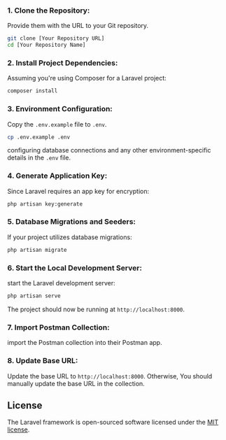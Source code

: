 

### 1. **Clone the Repository**:

Provide them with the URL to your Git repository.

```bash
git clone [Your Repository URL]
cd [Your Repository Name]
```

### 2. **Install Project Dependencies**:

Assuming you're using Composer for a Laravel project:

```bash
composer install
```

### 3. **Environment Configuration**:

Copy the `.env.example` file to `.env`.

```bash
cp .env.example .env
```
configuring database connections and any other environment-specific details in the `.env` file.

### 4. **Generate Application Key**:

Since Laravel requires an app key for encryption:

```bash
php artisan key:generate
```

### 5. **Database Migrations and Seeders**:

If your project utilizes database migrations:

```bash
php artisan migrate
```

### 6. **Start the Local Development Server**:

start the Laravel development server:

```bash
php artisan serve
```

The project should now be running at `http://localhost:8000`.

### 7. **Import Postman Collection**:

import the Postman collection into their Postman app.

### 8. **Update Base URL**:

Update the base URL to `http://localhost:8000`. Otherwise, You should manually update the base URL in the collection.
  
## License

The Laravel framework is open-sourced software licensed under the [MIT license](https://opensource.org/licenses/MIT).
